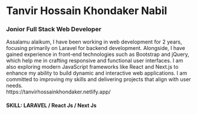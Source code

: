 <h1>Tanvir Hossain Khondaker Nabil</h1> 
<h3>Jonior Full Stack Web Developer</h3>

<p>Assalamu alaikum, I have been working in web development for 2 years, focusing primarily on Laravel for backend development. Alongside, I have gained experience in front-end technologies such as Bootstrap and jQuery, which help me in crafting responsive and functional user interfaces. I am also exploring modern JavaScript frameworks like React and Next.js to enhance my ability to build dynamic and interactive web applications. I am committed to improving my skills and delivering projects that align with user needs.<br>
https://tanvirhossainkhondaker.netlify.app/</p>

<h4>SKILL: LARAVEL / React Js / Next Js</h4>

